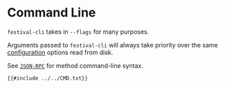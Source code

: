 # Command Line
`festival-cli` takes in `--flags` for many purposes.

Arguments passed to `festival-cli` will always take priority over the same [configuration](../config.md) options read from disk.

See [`JSON-RPC`](json-rpc.md) for method command-line syntax.

```plaintext
{{#include ../../CMD.txt}}
```
